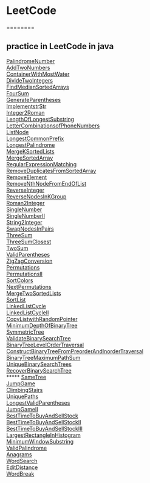 # LeetCode
========

## practice in LeetCode in java

[PalindromeNumber](/src/leetcode/java/PalindromeNumber.java)<br/>
[AddTwoNumbers](/src/leetcode/java/AddTwoNumbers.java)<br/>
[ContainerWithMostWater](/src/leetcode/java/ContainerWithMostWater.java)<br/>
[DivideTwoIntegers](/src/leetcode/java/DivideTwoIntegers.java)<br/>
[FindMedianSortedArrays](/src/leetcode/java/FindMedianSortedArrays.java)<br/>
[FourSum](/src/leetcode/java/FourSum.java)<br/>
[GenerateParentheses](/src/leetcode/java/GenerateParentheses.java)<br/>
[ImplementstrStr](/src/leetcode/java/ImplementstrStr.java)<br/>
[Integer2Roman](/src/leetcode/java/Integer2Roman.java)<br/>
[LengthOfLongestSubstring](/src/leetcode/java/LengthOfLongestSubstring.java)<br/>
[LetterCombinationsofPhoneNumbers](/src/leetcode/java/LetterCombinationsofPhoneNumbers.java)<br/>
[ListNode](/src/leetcode/java/ListNode.java)<br/>
[LongestCommonPrefix](/src/leetcode/java/LongestCommonPrefix.java)<br/>
[LongestPalindrome](/src/leetcode/java/LongestPalindrome.java)<br/>
[MergeKSortedLists](/src/leetcode/java/MergeKSortedLists.java)<br/>
[MergeSortedArray](/src/leetcode/java/MergeSortedArray.java)<br/>
[RegularExpressionMatching](/src/leetcode/java/RegularExpressionMatching.java)<br/>
[RemoveDuplicatesFromSortedArray](/src/leetcode/java/RemoveDuplicatesFromSortedArray.java)<br/>
[RemoveElement](/src/leetcode/java/RemoveElement.java)<br/>
[RemoveNthNodeFromEndOfList](/src/leetcode/java/RemoveNthNodeFromEndOfList.java)<br/>
[ReverseInteger](/src/leetcode/java/ReverseInteger.java)<br/>
[ReverseNodesInKGroup](/src/leetcode/java/ReverseNodesInKGroup.java)<br/>
[Roman2Integer](/src/leetcode/java/Roman2Integer.java)<br/>
[SingleNumber](/src/leetcode/java/SingleNumber.java)<br/>
[SingleNumberII](/src/leetcode/java/SingleNumberII.java)<br/>
[String2Integer](/src/leetcode/java/String2Integer.java)<br/>
[SwapNodesInPairs](/src/leetcode/java/SwapNodesInPairs.java)<br/>
[ThreeSum](/src/leetcode/java/ThreeSum.java)<br/>
[ThreeSumClosest](/src/leetcode/java/ThreeSumClosest.java)<br/>
[TwoSum](/src/leetcode/java/TwoSum.java)<br/>
[ValidParentheses](/src/leetcode/java/ValidParentheses.java)<br/>
[ZigZagConversion](/src/leetcode/java/ZigZagConversion.java)<br/>
[Permutations](/src/leetcode/java/Permutations.java)<br/>
[PermutationsII](/src/leetcode/java/PermutationsII.java)<br/>
[SortColors](/src/leetcode/java/SortColors.java)<br/>
[NextPermutations](/src/leetcode/java/NextPermutations.java)<br/>
[MergeTwoSortedLists](/src/leetcode/java/MergeTwoSortedLists.java)<br/>
[SortList](/src/leetcode/java/SortList.java)<br/>
[LinkedListCycle](/src/leetcode/java/LinkedListCycle.java)<br/>
[LinkedListCycleII](/src/leetcode/java/LinkedListCycleII.java)<br/>
[CopyListwithRandomPointer](/src/leetcode/java/CopyListwithRandomPointer.java)<br/>
[MinimumDepthOfBinaryTree](/src/leetcode/java/MinimumDepthOfBinaryTree.java)<br/>
[SymmetricTree](/src/leetcode/java/SymmetricTree.java)<br/>
[ValidateBinarySearchTree](/src/leetcode/java/ValidateBinarySearchTree.java)<br/>
[BinaryTreeLevelOrderTraversal](/src/leetcode/java/BinaryTreeLevelOrderTraversal.java)<br/>
[ConstructBinaryTreeFromPreorderAndInorderTraversal](/src/leetcode/java/ConstructBinaryTreeFromPreorderAndInorderTraversal.java)<br/>
[BinaryTreeMaximumPathSum](/src/leetcode/java/BinaryTreeMaximumPathSum.java)<br/>
[UniqueBinarySearchTrees](/src/leetcode/java/UniqueBinarySearchTrees.java)<br/>
[RecoverBinarySearchTree](/src/leetcode/java/RecoverBinarySearchTree.java)<br/> *****
[SameTree](/src/leetcode/java/SameTree.java)<br/>
[JumpGame](/src/leetcode/java/JumpGame.java)<br/>
[ClimbingStairs](/src/leetcode/java/ClimbingStairs.java)<br/>
[UniquePaths](/src/leetcode/java/UniquePaths.java)<br/>
[LongestValidParentheses](/src/leetcode/java/LongestValidParentheses.java)<br/>
[JumpGameII](/src/leetcode/java/JumpGameII.java)<br/>
[BestTimeToBuyAndSellStock](/src/leetcode/java/BestTimeToBuyAndSellStock.java)<br/>
[BestTimeToBuyAndSellStockII](/src/leetcode/java/BestTimeToBuyAndSellStockII.java)<br/>
[BestTimeToBuyAndSellStockIII](/src/leetcode/java/BestTimeToBuyAndSellStockIII.java)<br/>
[LargestRectangleInHistogram](/src/leetcode/java/LargestRectangleInHistogram.java)<br/>
[MinimumWindowSubstring](/src/leetcode/java/MinimumWindowSubstring.java)<br/>
[ValidPalindrome](/src/leetcode/java/ValidPalindrome.java)<br/>
[Anagrams](/src/leetcode/java/Anagrams.java)<br/>
[WordSearch](/src/leetcode/java/WordSearch.java)<br/>
[EditDistance](/src/leetcode/java/EditDistance.java)<br/>
[WordBreak](/src/leetcode/java/WordBreak.java)<br/>
